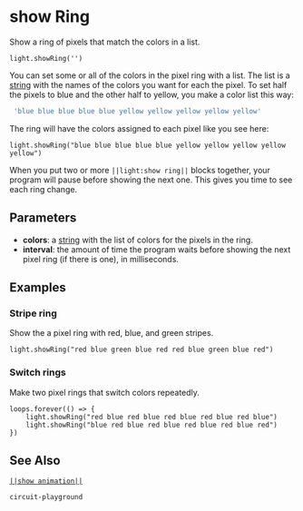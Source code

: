 # show Ring

Show a ring of pixels that match the colors in a list.

```sig
light.showRing('')

```
You can set some or all of the colors in the pixel ring with a list. The list is a [string](/types/string) with
the names of the colors you want for each the pixel. To set half the pixels to blue and the other half to yellow,
you make a color list this way:

```typescript
 'blue blue blue blue blue yellow yellow yellow yellow yellow'
```
The ring will have the colors assigned to each pixel like you see here:
```block
light.showRing("blue blue blue blue blue yellow yellow yellow yellow yellow")
```

When you put two or more ``||light:show ring||`` blocks together, your program will pause before showing the next one.
This gives you time to see each ring change.

## Parameters

* **colors**: a [string](/types/string) with the list of colors for the pixels in the ring.
* **interval**: the amount of time the program waits before showing the next pixel ring (if there is one), in milliseconds.

## Examples

### Stripe ring

Show the a pixel ring with red, blue, and green stripes.

```blocks
light.showRing("red blue green blue red red blue green blue red")
```
### Switch rings

Make two pixel rings that switch colors repeatedly.

```blocks
loops.forever(() => {
    light.showRing("red blue red blue red blue red blue red blue")
    light.showRing("blue red blue red blue red blue red blue red")
})
```

## See Also

[``||show animation||``](/reference/light/show-animation)

```package
circuit-playground
```
